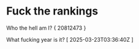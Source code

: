 # Fuck the rankings

Who the hell am I?
{ 20812473 }

What fucking year is it?
[ 2025-03-23T03:36:40Z ]

